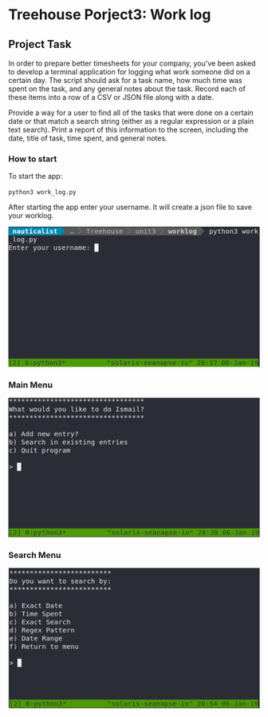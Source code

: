 # Treehouse Porject3: Work log

## Project Task
In order to prepare better timesheets for your company, you've been asked to develop a terminal application for logging what work someone did on a certain day. The script should ask for a task name, how much time was spent on the task, and any general notes about the task. Record each of these items into a row of a CSV or JSON file along with a date.

Provide a way for a user to find all of the tasks that were done on a certain date or that match a search string (either as a regular expression or a plain text search). Print a report of this information to the screen, including the date, title of task, time spent, and general notes.

### How to start
To start the app:

`python3 work_log.py`

After starting the app enter your username. It will create a json file to save your worklog.

![Start](https://github.com/nauticalist/pythonfun_worklog/blob/master/screenshots/user.png)

### Main Menu
![Main Menu](https://github.com/nauticalist/pythonfun_worklog/blob/master/screenshots/main_menu.png)

### Search Menu

![Search Menu](https://github.com/nauticalist/pythonfun_worklog/blob/master/screenshots/search_menu.png)
